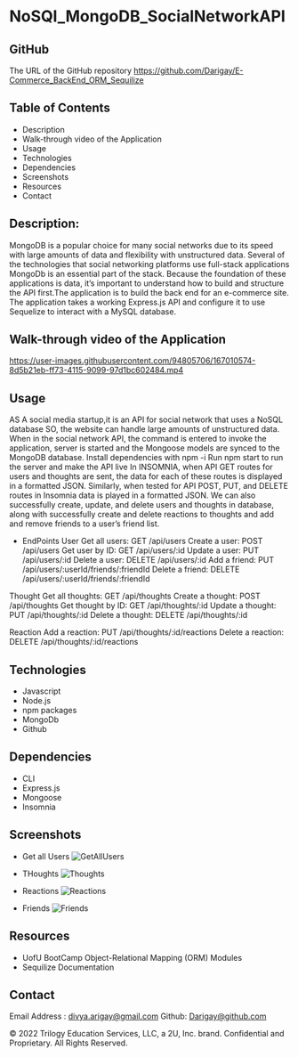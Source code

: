 # NoSQl_MongoDB_SocialNetworkAPI

## GitHub 
The URL of the GitHub repository
https://github.com/Darigay/E-Commerce_BackEnd_ORM_Sequilize

## Table of Contents
- Description
- Walk-through video of the Application
- Usage
- Technologies
- Dependencies
- Screenshots
- Resources
- Contact

## Description:
MongoDB is a popular choice for many social networks due to its speed with large amounts of data and flexibility with unstructured data.   Several of the technologies that social networking platforms use full-stack applications MongoDb is an essential part of the stack. 
Because the foundation of these applications is data, it’s important to understand how to build and structure the API first.The application is to build the back end for an e-commerce site. The application takes a working Express.js API and configure it to use Sequelize to interact with a MySQL database.

## Walk-through video of the Application 

https://user-images.githubusercontent.com/94805706/167010574-8d5b21eb-ff73-4115-9099-97d1bc602484.mp4

## Usage
AS A social media startup,it is an API for social network that uses a NoSQL database
SO, the website can handle large amounts of unstructured data.
When in the social network API, the command is entered to invoke the application, server is started and the Mongoose models are synced to the MongoDB database.
Install dependencies with npm -i
Run npm start to run the server and make the API live
In INSOMNIA, when API GET routes for users and thoughts are sent, the data for each of these routes is displayed in a formatted JSON.
Similarly, when tested for API POST, PUT, and DELETE routes in Insomnia data is played in a formatted JSON.
We can also successfully create, update, and delete users and thoughts in database, along with successfully create and delete reactions to thoughts and add and remove friends to a user’s friend list.
- EndPoints
User
Get all users: GET /api/users
Create a user: POST /api/users
Get user by ID: GET /api/users/:id
Update a user: PUT /api/users/:id
Delete a user: DELETE /api/users/:id
Add a friend: PUT /api/users/:userId/friends/:friendId
Delete a friend: DELETE /api/users/:userId/friends/:friendId

Thought
Get all thoughts: GET /api/thoughts
Create a thought: POST /api/thoughts
Get thought by ID: GET /api/thoughts/:id
Update a thought: PUT /api/thoughts/:id
Delete a thought: DELETE /api/thoughts/:id

Reaction
Add a reaction: PUT /api/thoughts/:id/reactions
Delete a reaction: DELETE /api/thoughts/:id/reactions


## Technologies
- Javascript
- Node.js
- npm packages
- MongoDb
- Github

## Dependencies
- CLI
- Express.js
- Mongoose
- Insomnia


## Screenshots
- Get all Users
 ![GetAllUsers](https://user-images.githubusercontent.com/94805706/166989891-f4659d73-443a-4dde-ae1e-1dc708d7e547.png)

- THoughts
![Thoughts](https://user-images.githubusercontent.com/94805706/166989956-7ef9f20d-7742-4291-8255-48c9e63647f2.png)

- Reactions
 ![Reactions](https://user-images.githubusercontent.com/94805706/166990108-41569f70-3fb3-4f28-95a5-cc04087ae274.png)

- Friends
 ![Friends](https://user-images.githubusercontent.com/94805706/166990179-8acdbe6f-7b35-459b-adbd-64cbeb274143.png)


## Resources
- UofU BootCamp Object-Relational Mapping (ORM) Modules
- Sequilize Documentation

## Contact
Email Address : divya.arigay@gmail.com 
Github: Darigay@github.com


© 2022 Trilogy Education Services, LLC, a 2U, Inc. brand. Confidential and Proprietary. All Rights Reserved.
